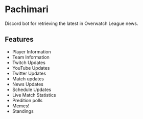 # Pachimari
Discord bot for retrieving the latest in Overwatch League news.

## Features 
* Player Information 
* Team Information
* Twitch Updates
* YouTube Updates
* Twitter Updates
* Match updates
* News Updates
* Schedule Updates
* Live Match Statistics
* Predition polls
* Memes!
* Standings
